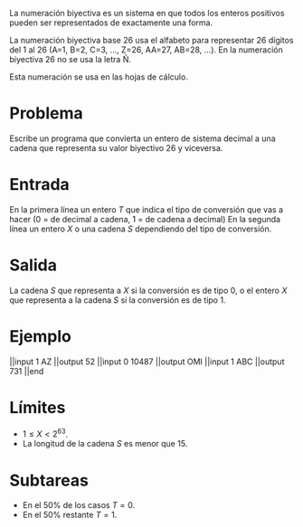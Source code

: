 ﻿La numeración biyectiva es un sistema en que todos los enteros positivos pueden ser representados de exactamente una forma.

La numeración biyectiva base 26 usa el alfabeto para representar 26 dígitos del 1 al 26
(A=1, B=2, C=3, ..., Z=26, AA=27, AB=28, ...). En la numeración biyectiva 26 no se usa
la letra Ñ.

Esta numeración se usa en las hojas de cálculo.

# Problema

Escribe un programa que convierta un entero de sistema decimal a una cadena que representa su valor biyectivo 26 y viceversa.

# Entrada

En la primera línea un entero $T$ que indica el tipo de conversión que vas a hacer (0 = de decimal a cadena, 1 = de cadena a decimal)
En la segunda línea un entero $X$ o una cadena $S$ dependiendo del tipo de conversión.

# Salida

La cadena $S$ que representa a $X$ si la conversión es de tipo 0, o el entero $X$ que representa
a la cadena $S$ si la conversión es de tipo 1.

# Ejemplo

||input
1
AZ
||output
52
||input
0
10487
||output
OMI
||input
1
ABC
||output
731
||end

# Límites

* $1 \leq X < 2^{63}$.
* La longitud de la cadena $S$ es menor que 15.

# Subtareas

* En el 50% de los casos $T=0$.
* En el 50% restante $T=1$.
